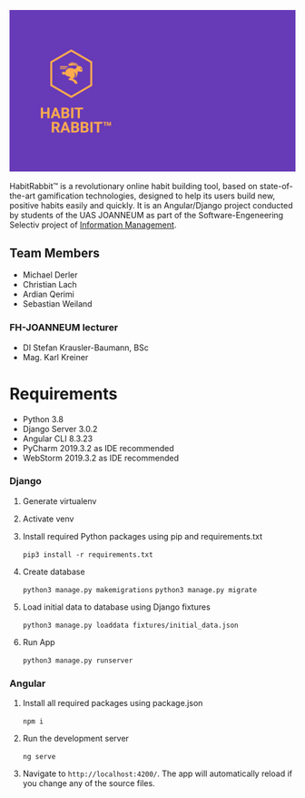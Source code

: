 ![Logo](/frontend/src/assets/Resources/login/loginpage.png)

HabitRabbit™ is a revolutionary online habit building tool, based on state-of-the-art gamification technologies, designed to help its users build new, positive habits easily and quickly. It is an Angular/Django project conducted by students of the UAS JOANNEUM as part of the Software-Engeneering Selectiv project of [Information Management](https://www.fh-joanneum.at/ima).

## Team Members
- Michael Derler
- Christian Lach
- Ardian Qerimi
- Sebastian Weiland

### FH-JOANNEUM lecturer
- DI Stefan Krausler-Baumann, BSc
- Mag. Karl Kreiner

# Requirements

* Python 3.8
* Django Server 3.0.2
* Angular CLI 8.3.23
* PyCharm 2019.3.2 as IDE recommended
* WebStorm 2019.3.2 as IDE recommended

### Django

1. Generate virtualenv

2. Activate venv

3. Install required Python packages using pip and requirements.txt  

    `pip3 install -r requirements.txt`

4. Create database

    `python3 manage.py makemigrations`
    `python3 manage.py migrate`

5. Load initial data to database using Django fixtures

    `python3 manage.py loaddata fixtures/initial_data.json`

6. Run App

      `python3 manage.py runserver`

### Angular

 1. Install all required packages using package.json

      `npm i`

 2. Run the development server

      `ng serve`

 3.  Navigate to `http://localhost:4200/`. The app will automatically reload if you change any of the source files.
